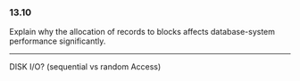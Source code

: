### 13.10

Explain why the allocation of records to blocks affects database-system performance significantly.

---

DISK I/O? (sequential vs random Access)